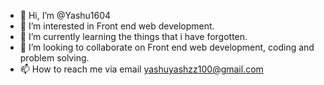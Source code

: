 - 👋 Hi, I’m @Yashu1604
- 👀 I’m interested in Front end web development.
- 🌱 I’m currently learning the things that i have forgotten.
- 💞️ I’m looking to collaborate on Front end web development, coding and problem solving. 
- 📫 How to reach me via email yashuyashzz100@gmail.com

<!---
Yashu1604/Yashu1604 is a ✨ special ✨ repository because its `README.md` (this file) appears on your GitHub profile.
You can click the Preview link to take a look at your changes.
--->
